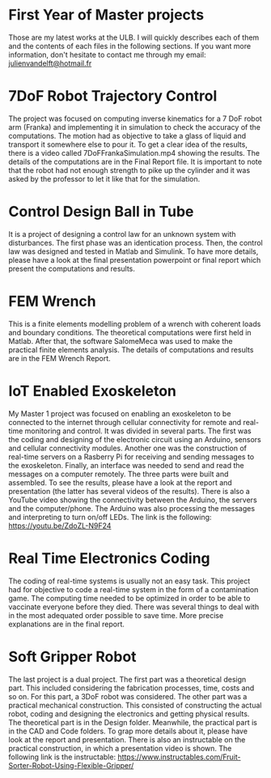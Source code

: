# First Year of Master projects
Those are my latest works at the ULB. I will quickly describes each of them and the contents of each files in the following sections.
If you want more information, don't hesitate to contact me through my email: julienvandelft@hotmail.fr

# 7DoF Robot Trajectory Control
The project was focused on computing inverse kinematics for a 7 DoF robot arm (Franka) and implementing it in simulation to check the accuracy of the computations.
The motion had as objective to take a glass of liquid and transport it somewhere else to pour it. 
To get a clear idea of the results, there is a video called 7DoFFrankaSimulation.mp4 showing the results. 
The details of the computations are in the Final Report file.
It is important to note that the robot had not enough strength to pike up the cylinder and it was asked by the professor to let it like that for the simulation.

# Control Design Ball in Tube
It is a project of designing a control law for an unknown system with disturbances. The first phase was an identication process. 
Then, the control law was designed and tested in Matlab and Simulink.
To have more details, please have a look at the final presentation powerpoint or final report which present the computations and results.

# FEM Wrench
This is a finite elements modelling problem of a wrench with coherent loads and boundary conditions. The theoretical computations were first held in Matlab. 
After that, the software SalomeMeca was used to make the practical finite elements analysis. The details of computations and results are in the FEM Wrench Report.

# IoT Enabled Exoskeleton
My Master 1 project was focused on enabling an exoskeleton to be connected to the internet through cellular connectivity for remote and real-time monitoring and control.
It was divided in several parts. The first was the coding and designing of the electronic circuit using an Arduino, sensors and cellular connectivity modules.
Another one was the construction of real-time servers on a Rasberry Pi for receiving and sending messages to the exoskeleton. 
Finally, an interface was needed to send and read the messages on a computer remotely. The three parts were built and assembled. 
To see the results, please have a look at the report and presentation (the latter has several videos of the results).
There is also a YouTube video showing the connectivity between the Arduino, the servers and the computer/phone. 
The Arduino was also processing the messages and interpreting to turn on/off LEDs. The link is the following: https://youtu.be/ZdoZL-N9F24

# Real Time Electronics Coding
The coding of real-time systems is usually not an easy task. This project had for objective to code a real-time system in the form of a contamination game. 
The computing time needed to be optimized in order to be able to vaccinate everyone before they died. There was several things to deal with in the most adequated order possible to save time.
More precise explanations are in the final report.

# Soft Gripper Robot
The last project is a dual project. The first part was a theoretical design part. This included considering the fabrication processes, time, costs and so on. For this part, a 3DoF robot was considered.
The other part was a practical mechanical construction. This consisted of constructing the actual robot, coding and designing the electronics and getting physical results.
The theoretical part is in the Design folder. Meanwhile, the practical part is in the CAD and Code folders. 
To grap more details about it, please have look at the report and presentation. 
There is also an instructable on the practical construction, in which a presentation video is shown. The following link is the instructable: https://www.instructables.com/Fruit-Sorter-Robot-Using-Flexible-Gripper/

